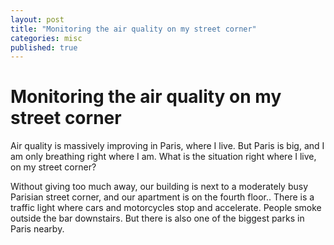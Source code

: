 ```yaml
---
layout: post
title: "Monitoring the air quality on my street corner"
categories: misc
published: true
---
```


# Monitoring the air quality on my street corner

Air quality is massively improving in Paris, where I live. But Paris is big, and I am only breathing right where I am. What is the situation right where I live, on my street corner?

Without giving too much away, our building is next to a moderately busy Parisian street corner, and our apartment is on the fourth floor.. There is a traffic light where cars and motorcycles stop and accelerate. People smoke outside the bar downstairs. But there is also one of the biggest parks in Paris nearby.



<script src="https://cdnjs.cloudflare.com/ajax/libs/moment.js/2.29.1/moment.min.js"></script>
<script src="https://cdnjs.cloudflare.com/ajax/libs/moment-timezone/0.5.34/moment-timezone-with-data-1970-2030.min.js"></script>


<script>
  // Function to fetch data and create the plot
  function fetchDataAndPlot() {
    fetch('/data/PM_daily_data.json')
      .then(response => response.json())
      .then(data => {
//        var convertedXData = data.xData.map(unixTime => new Date(unixTime * 1000));
	var convertedXData = data.xData.map(unixTime => {
    	return moment(unixTime * 1000).tz('Europe/Paris').format();
	});
        var trace = {
          x: convertedXData,
          y: data.yData,
          type: 'scatter'
        };
        var layout = {
	    xaxis: {
	    	   type: 'date',
		   title: 'Time (Paris)'},
	    yaxis: {
	    	   title: 'PM 2.5 [ μg/m³ ]'},
	    dragmode: 'zoom',
	    title: 'Interactive plot of particulate matter concentration'
		   };
        Plotly.newPlot('myDiv', [trace], layout);
      })
      .catch(error => console.error('Error loading data:', error));
  }

  // Call the function when the window loads
  window.onload = fetchDataAndPlot;
</script>

<!-- The div where your plot will appear -->
<div id="myDiv"></div>
